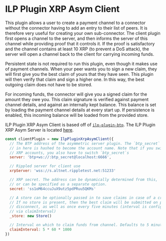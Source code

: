 # ILP Plugin XRP Asym Client

This plugin allows a user to create a payment channel to a connector without
the connector having to add an entry to their list of peers. It is therefore
very useful for creating your own sub-connector. The client plugin first opens
a channel to the server, and then informs the server of this channel while
providing proof that it controls it. If the proof is satisfactory and the
channel contains at least 10 XRP (to prevent a DoS attack), the server will
open a channel back to the client for carrying incoming funds.

Persistent state is not required to run this plugin, even though it makes use
of payment channels. When your peer wants you to sign a new claim, they will
first give you the best claim of yours that they have seen. This plugin will
then verify that claim and sign a higher one. In this way, the best outgoing
claim does not have to be stored.

For incoming funds, the connector will give you a signed claim for the amount
they owe you. This claim signature is verified against payment channel details,
and against an internally kept balance. This balance is set by loading the
payment channel details at every start up. If persistence is enabled, this
incoming balance will be loaded from the provided store.

ILP Plugin XRP Asym Client is based off of
[`ilp-plugin-btp`](https://github.com/interledgerjs/ilp-plugin-btp). The ILP
Plugin XRP Asym Server is located
[here](https://github.com/interledgerjs/ilp-plugin-xrp-asym-server).

```js
const clientPlugin = new IlpPluginXrpAsymClient({
  // The BTP address of the asymmetric server plugin. The `btp_secret`
  // in here is hashed to become the account name. Note that if you switch
  // XRP accounts, you also have to switch `btp_secret`s
  server: 'btp+ws://:btp_secret@localhost:6666',

  // Rippled server for client use
  xrpServer: 'wss://s.altnet.rippletest.net:51233'

  // XRP secret. The address can be dynamically determined from this,
  // or can be specified as a separate option.
  secret: 'ss1oM64ccuJuX9utz5pdPRuu5QKMs'

  // A store can be optionally passed in to save claims in case of a crash.
  // If no store is present, then the best claim will be submitted on plugin
  // disconnect, as well as once every five minutes (interval is configurable
  // via claimInterval)
  _store: new Store()

  // Interval on which to claim funds from channel. Defaults to 5 minutes.
  claimInterval: 5 * 60 * 1000
})
```
